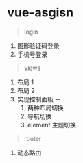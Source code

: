 # vue-asgisn

> login
1. 图形验证码登录
2. 手机号登录

> views
1. 布局 1 
2. 布局 2
3. 实现控制面板 -- 
    1. 两种布局切换
    3. 导航切换
    3. element 主题切换
> router
1. 动态路由